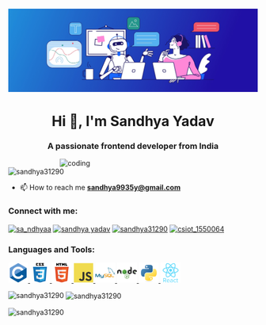 ![logo](GitHub-banner.jpg)

<h1 align="center">Hi 👋, I'm Sandhya Yadav</h1>
<h3 align="center">A passionate frontend developer from India</h3>

<img align="right" alt="coding" width="400" src="https://media.tenor.com/IF2JdxzmyN4AAAAi/coding-girl.gif">



<p align="left"> <img src="https://komarev.com/ghpvc/?username=sandhya31290&label=Profile%20views&color=0e75b6&style=flat" alt="sandhya31290" /> </p>

- 📫 How to reach me **sandhya9935y@gmail.com**

<h3 align="left">Connect with me:</h3>
<p align="left">
<a href="https://twitter.com/sa_ndhyaa" target="blank"><img align="center" src="https://raw.githubusercontent.com/rahuldkjain/github-profile-readme-generator/master/src/images/icons/Social/twitter.svg" alt="sa_ndhyaa" height="30" width="40" /></a>
<a href="https://www.linkedin.com/in/sandhya-yadav-516120229" target="blank"><img align="center" src="https://raw.githubusercontent.com/rahuldkjain/github-profile-readme-generator/master/src/images/icons/Social/linked-in-alt.svg" alt="sandhya yadav" height="30" width="40" /></a>
<a href="https://www.codechef.com/users/sandhya31290" target="blank"><img align="center" src="https://cdn.jsdelivr.net/npm/simple-icons@3.1.0/icons/codechef.svg" alt="sandhya31290" height="30" width="40" /></a>
<a href="https://www.hackerrank.com/csiot_1550064" target="blank"><img align="center" src="https://raw.githubusercontent.com/rahuldkjain/github-profile-readme-generator/master/src/images/icons/Social/hackerrank.svg" alt="csiot_1550064" height="30" width="40" /></a>
</p>

<h3 align="left">Languages and Tools:</h3>
<p align="left"> <a href="https://www.cprogramming.com/" target="_blank" rel="noreferrer"> <img src="https://raw.githubusercontent.com/devicons/devicon/master/icons/c/c-original.svg" alt="c" width="40" height="40"/> </a> <a href="https://www.w3schools.com/css/" target="_blank" rel="noreferrer"> <img src="https://raw.githubusercontent.com/devicons/devicon/master/icons/css3/css3-original-wordmark.svg" alt="css3" width="40" height="40"/> </a> <a href="https://www.w3.org/html/" target="_blank" rel="noreferrer"> <img src="https://raw.githubusercontent.com/devicons/devicon/master/icons/html5/html5-original-wordmark.svg" alt="html5" width="40" height="40"/> </a> <a href="https://developer.mozilla.org/en-US/docs/Web/JavaScript" target="_blank" rel="noreferrer"> <img src="https://raw.githubusercontent.com/devicons/devicon/master/icons/javascript/javascript-original.svg" alt="javascript" width="40" height="40"/> </a> <a href="https://www.mysql.com/" target="_blank" rel="noreferrer"> <img src="https://raw.githubusercontent.com/devicons/devicon/master/icons/mysql/mysql-original-wordmark.svg" alt="mysql" width="40" height="40"/> </a> <a href="https://nodejs.org" target="_blank" rel="noreferrer"> <img src="https://raw.githubusercontent.com/devicons/devicon/master/icons/nodejs/nodejs-original-wordmark.svg" alt="nodejs" width="40" height="40"/> </a> <a href="https://www.python.org" target="_blank" rel="noreferrer"> <img src="https://raw.githubusercontent.com/devicons/devicon/master/icons/python/python-original.svg" alt="python" width="40" height="40"/> </a> <a href="https://reactjs.org/" target="_blank" rel="noreferrer"> <img src="https://raw.githubusercontent.com/devicons/devicon/master/icons/react/react-original-wordmark.svg" alt="react" width="40" height="40"/> </a> </p>

<p><img align="left" src="https://github-readme-stats.vercel.app/api/top-langs?username=sandhya31290&show_icons=true&locale=en&layout=compact" alt="sandhya31290" /></p>

<p>&nbsp;<img align="center" src="https://github-readme-stats.vercel.app/api?username=sandhya31290&show_icons=true&locale=en" alt="sandhya31290" /></p>

<p><img align="center" src="https://github-readme-streak-stats.herokuapp.com/?user=sandhya31290&" alt="sandhya31290" /></p>

